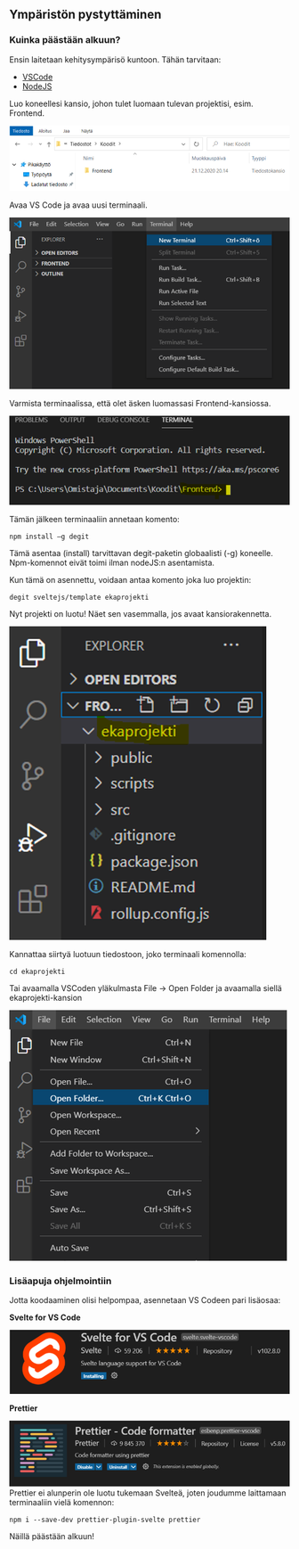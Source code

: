 ## Ympäristön pystyttäminen

### Kuinka päästään alkuun?

Ensin laitetaan kehitysympärisö kuntoon. Tähän tarvitaan:

- [VSCode](https://code.visualstudio.com/)
- [NodeJS](https://nodejs.org/en/)

Luo koneellesi kansio, johon tulet luomaan tulevan projektisi, esim. Frontend.

<img src="./Kuvat/Ymparisto/uusi_kansio.PNG">

Avaa VS Code ja avaa uusi terminaali.

<img src="./Kuvat/Ymparisto/uusi_terminaali.PNG">

Varmista terminaalissa, että olet äsken luomassasi Frontend-kansiossa.

<img src="./Kuvat/Ymparisto/oikea_kansio.PNG">

Tämän jälkeen terminaaliin annetaan komento:

```
npm install –g degit
```

Tämä asentaa (install) tarvittavan degit-paketin globaalisti (-g) koneelle. Npm-komennot eivät toimi ilman nodeJS:n asentamista.

Kun tämä on asennettu, voidaan antaa komento joka luo projektin:

```
degit sveltejs/template ekaprojekti
```

Nyt projekti on luotu! Näet sen vasemmalla, jos avaat kansiorakennetta.

<img src="./Kuvat/Ymparisto/projekti_luotu.PNG">

Kannattaa siirtyä luotuun tiedostoon, joko terminaali komennolla:

```
cd ekaprojekti
```

Tai avaamalla VSCoden yläkulmasta File -> Open Folder ja avaamalla siellä ekaprojekti-kansion

<img src="./Kuvat/Ymparisto/avaa_kansio.PNG">

### Lisäapuja ohjelmointiin

Jotta koodaaminen olisi helpompaa, asennetaan VS Codeen pari lisäosaa:

**Svelte for VS Code**

<img src="./Kuvat/Ymparisto/svelte_lisaosa.PNG">

**Prettier**

<img src="./Kuvat/Ymparisto/prettier_lisaosa.PNG">
Prettier ei alunperin ole luotu tukemaan Svelteä, joten joudumme laittamaan terminaaliin vielä komennon:

```
npm i --save-dev prettier-plugin-svelte prettier
```

Näillä päästään alkuun!
